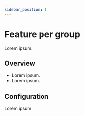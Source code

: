 ```yaml
---
sidebar_position: 1
---
```


# Feature per group

Lorem ipsum.

## Overview

- Lorem ipsum.
- Lorem ipsum.

## Configuration

Lorem ipsum